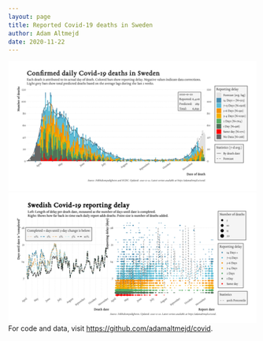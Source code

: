 ```yaml
---
layout: page
title: Reported Covid-19 deaths in Sweden
author: Adam Altmejd
date: 2020-11-22
---
```


![Graph of Swedish Covid-19 deaths with reporting delay.](deaths_lag_sweden_2020-11-22.png "Swedish Covid-19 deaths.")
![Graph of Swedish Covid-19 reporting delay in daily deaths.](lag_trend_sweden_2020-11-22.png "Trend in Swedish Covid-19 mortality reporting delay.")
For code and data, visit <https://github.com/adamaltmejd/covid>.
